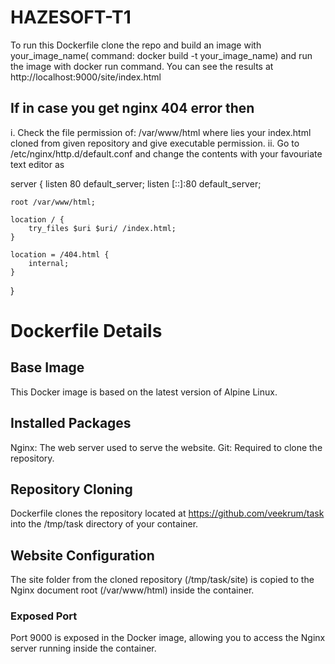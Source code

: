 # HAZESOFT-T1
To run this Dockerfile clone the repo and build an image with your_image_name( command: docker build -t your_image_name) and run the image with docker run command.
You can see the results at http://localhost:9000/site/index.html

## If in case you get nginx 404 error then
 i. Check the file permission of:  /var/www/html where lies your index.html cloned from given repository and give executable permission.
 ii. Go to /etc/nginx/http.d/default.conf and change the contents with your favouriate text editor as 
 
 
 server {
    listen 80 default_server;
    listen [::]:80 default_server;

    root /var/www/html;

    location / {
        try_files $uri $uri/ /index.html;
    }

    location = /404.html {
        internal;
    }
}



# Dockerfile Details
## Base Image
This Docker image is based on the latest version of Alpine Linux.
## Installed Packages
Nginx: The web server used to serve the website.
Git: Required to clone the repository.
## Repository Cloning
Dockerfile clones the repository located at https://github.com/veekrum/task into the /tmp/task directory of your container.
## Website Configuration
The site folder from the cloned repository (/tmp/task/site) is copied to the Nginx document root (/var/www/html) inside the container.
### Exposed Port
Port 9000 is exposed in the Docker image, allowing you to access the Nginx server running inside the container.
